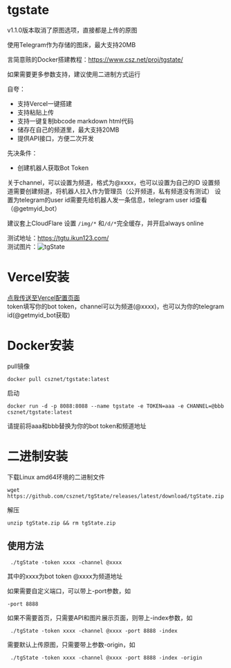# tgstate

v1.1.0版本取消了原图选项，直接都是上传的原图  

使用Telegram作为存储的图床，最大支持20MB

言简意赅的Docker搭建教程：https://www.csz.net/proj/tgstate/

如果需要更多参数支持，建议使用二进制方式运行

自夸：
 - 支持Vercel一键搭建
 - 支持粘贴上传
 - 支持一键复制bbcode markdown html代码
 - 储存在自己的频道里，最大支持20MB
 - 提供API接口，方便二次开发

先决条件：
 - 创建机器人获取Bot Token

关于channel，可以设置为频道，格式为@xxxx，也可以设置为自己的ID
设置频道需要创建频道，将机器人拉入作为管理员（公开频道，私有频道没有测试）
设置为telegram的user id需要先给机器人发一条信息，telegram user id查看（@getmyid_bot）

建议套上CloudFlare 设置 ```/img/*``` 和```/d/*```完全缓存，并开启always online  

测试地址：https://tgtu.ikun123.com/  
测试图片：![tgState](https://tgtu.ikun123.com/img/364.jpg)


Vercel安装
====

[点我传送至Vercel配置页面](https://vercel.com/new/clone?repository-url=https%3A%2F%2Fgithub.com%2Fcsznet%2FtgState&env=token&env=channel&project-name=tgState&repository-name=tgState)  
token填写你的bot token，channel可以为频道(@xxxx)，也可以为你的telegram id(@getmyid_bot获取)


Docker安装
====

pull镜像
```
docker pull csznet/tgstate:latest
```

启动
```
docker run -d -p 8088:8088 --name tgstate -e TOKEN=aaa -e CHANNEL=@bbb csznet/tgstate:latest
```

请提前将aaa和bbb替换为你的bot token和频道地址


 二进制安装
====
 下载Linux amd64环境的二进制文件
 ```
 wget https://github.com/csznet/tgState/releases/latest/download/tgState.zip
 ```
 解压
 ```
 unzip tgState.zip && rm tgState.zip
 ```
 使用方法
----

```
 ./tgState -token xxxx -channel @xxxx
```

其中的xxxx为bot token @xxxx为频道地址

如果需要自定义端口，可以带上-port参数，如
```
-port 8888
```
如果不需要首页，只需要API和图片展示页面，则带上-index参数，如
```
 ./tgState -token xxxx -channel @xxxx -port 8888 -index
 ```  
需要默认上传原图，只需要带上参数-origin，如  
```
 ./tgState -token xxxx -channel @xxxx -port 8888 -index -origin
 ```